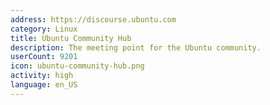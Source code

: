 ```yaml
---
address: https://discourse.ubuntu.com
category: Linux
title: Ubuntu Community Hub
description: The meeting point for the Ubuntu community.
userCount: 9201
icon: ubuntu-community-hub.png
activity: high
language: en_US
---
```

